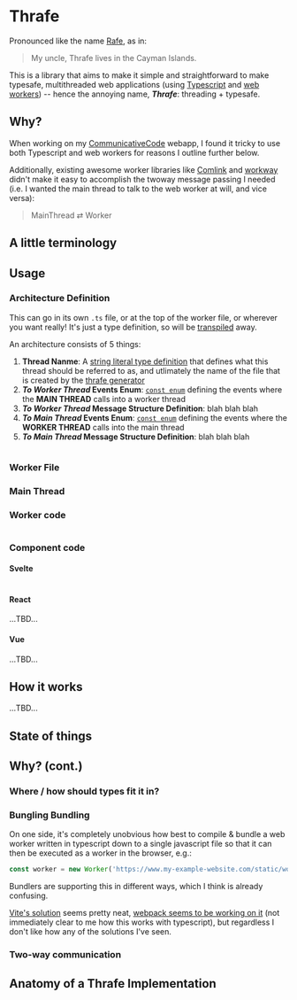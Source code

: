# Thrafe

Pronounced like the name [Rafe](https://en.wikipedia.org/wiki/Rafe_(name)#:~:text=Rafe), as in:
> My uncle, Thrafe lives in the Cayman Islands.

This is a library that aims to make it simple and straightforward to make typesafe, multithreaded web applications (using [Typescript](https://www.typescriptlang.org/) and [web workers](https://developer.mozilla.org/en-US/docs/Web/API/Web_Workers_API/Using_web_workers)) -- hence the annoying name, ***Thrafe***: threading + typesafe. 

## Why?

When working on my [CommunicativeCode](https://github.com/p-buddy/CommunicativeCode) webapp, I found it tricky to use both Typescript and web workers for reasons I outline further below.

Additionally, existing awesome worker libraries like [Comlink](https://github.com/GoogleChromeLabs/comlink) and [workway](https://github.com/WebReflection/workway) didn't make it easy to accomplish the twoway message passing I needed (i.e. I wanted the main thread to talk to the web worker at will, and vice versa):

> MainThread ⇄ Worker

## A little terminology

## Usage

### Architecture Definition

This can go in its own `.ts` file, or at the top of the worker file, or wherever you want really! It's just a type definition, so will be [transpiled]() away.

An architecture consists of 5 things:

1. **Thread Nanme**: A [string literal type definition](https://www.typescriptlang.org/docs/handbook/literal-types.html#string-literal-types) that defines what this thread should be referred to as, and utlimately the name of the file that is created by the [thrafe generator](https://github.com/p-buddy/Thrafe/blob/main/src/generation/generator.ts)
2. **_To Worker Thread_ Events Enum**: [`const enum`](https://www.typescriptlang.org/docs/handbook/enums.html#const-enums) defining the events where the **MAIN THREAD** calls into a worker thread
3. **_To Worker Thread_ Message Structure Definition**: blah blah blah
4. **_To Main Thread_ Events Enum**: [`const enum`](https://www.typescriptlang.org/docs/handbook/enums.html#const-enums) defining the events where the **WORKER THREAD** calls into the main thread
5. **_To Main Thread_ Message Structure Definition**: blah blah blah

```ts
```

### Worker File

### Main Thread

### Worker code
```ts
```

### Component code

#### Svelte

```ts
```

#### React

...TBD...

#### Vue

...TBD...

## How it works

...TBD...

## State of things

## Why? (cont.)

### Where / how should types fit it in?


### Bungling Bundling

On one side, it's completely unobvious how best to compile & bundle a web worker written in typescript down to a single javascript file so that it can then be executed as a worker in the browser, e.g.:

```js
const worker = new Worker('https://www.my-example-website.com/static/worker.js');
```

Bundlers are supporting this in different ways, which I think is already confusing.

[Vite's solution](https://vitejs.dev/guide/features.html#web-workers) seems pretty neat, [webpack seems to be working on it]() (not immediately clear to me how this works with typescript), but regardless I don't like how any of the solutions I've seen. 

### Two-way communication

## Anatomy of a Thrafe Implementation

